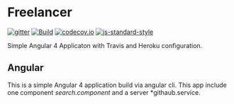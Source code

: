 # Freelancer
[![gitter](https://badges.gitter.im/Join%20Chat.svg)](https://gitter.im/mooh-code?utm_source=badge&utm_medium=badge&utm_campaign=pr-badge&utm_content=badge)
[![Build](https://travis-ci.org/moohkooh/cirrus-test2.svg?branch=master)](https://travis-ci.org/moohkooh/cirrus-test2)
[![codecov.io](https://codecov.io/github/moohkooh/cirrus-test2/coverage.svg?branch=master)](https://codecov.io/github/moohkooh/cirrus-test2?branch=master)
[![js-standard-style](https://img.shields.io/badge/code%20style-standard-brightgreen.svg)](http://standardjs.com/)

Simple Angular 4 Applicaton with Travis and Heroku configuration.

## Angular
This is a simple Angular 4 application build via angular cli. This app include one component *search.component* and a server *githaub.service.
